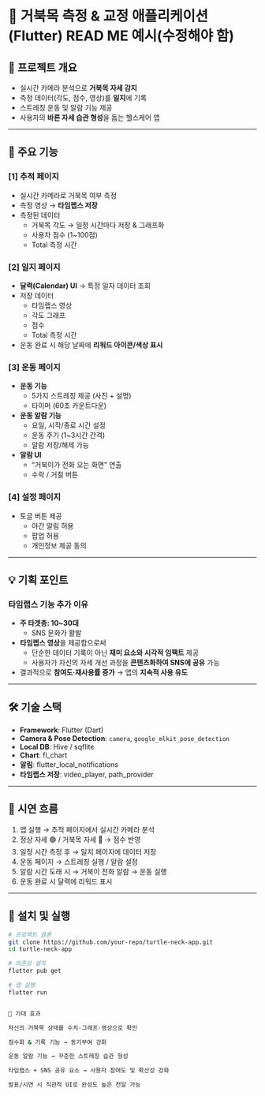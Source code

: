 # 🐢 거북목 측정 & 교정 애플리케이션 (Flutter) READ ME 예시(수정해야 함)

## 📌 프로젝트 개요
- 실시간 카메라 분석으로 **거북목 자세 감지**
- 측정 데이터(각도, 점수, 영상)를 **일지**에 기록
- 스트레칭 운동 및 알람 기능 제공
- 사용자의 **바른 자세 습관 형성**을 돕는 헬스케어 앱

---

## 🚀 주요 기능

### [1] 추적 페이지
- 실시간 카메라로 거북목 여부 측정
- 측정 영상 → **타임랩스 저장**
- 측정된 데이터
    - 거북목 각도 → 일정 시간마다 저장 & 그래프화
    - 사용자 점수 (1~100점)
    - Total 측정 시간

### [2] 일지 페이지
- **달력(Calendar) UI** → 특정 일자 데이터 조회
- 저장 데이터
    - 타임랩스 영상
    - 각도 그래프
    - 점수
    - Total 측정 시간
- 운동 완료 시 해당 날짜에 **리워드 아이콘/색상 표시**

### [3] 운동 페이지
- **운동 기능**
    - 5가지 스트레칭 제공 (사진 + 설명)
    - 타이머 (60초 카운트다운)
- **운동 알람 기능**
    - 요일, 시작/종료 시간 설정
    - 운동 주기 (1~3시간 간격)
    - 알람 저장/해제 가능
- **알람 UI**
    - “거북이가 전화 오는 화면” 연출
    - 수락 / 거절 버튼

### [4] 설정 페이지
- 토글 버튼 제공
    - 야간 알림 허용
    - 팝업 허용
    - 개인정보 제공 동의

---

## 💡 기획 포인트

### 타임랩스 기능 추가 이유
- **주 타겟층: 10~30대**
    - SNS 문화가 활발
- **타임랩스 영상**을 제공함으로써
    - 단순한 데이터 기록이 아닌 **재미 요소와 시각적 임팩트** 제공
    - 사용자가 자신의 자세 개선 과정을 **콘텐츠화하여 SNS에 공유** 가능
- 결과적으로 **참여도·재사용률 증가** → 앱의 **지속적 사용 유도**

---

## 🛠️ 기술 스택
- **Framework**: Flutter (Dart)
- **Camera & Pose Detection**: `camera`, `google_mlkit_pose_detection`
- **Local DB**: Hive / sqflite
- **Chart**: fl_chart
- **알림**: flutter_local_notifications
- **타임랩스 저장**: video_player, path_provider

---

## 🎥 시연 흐름
1. 앱 실행 → 추적 페이지에서 실시간 카메라 분석
2. 정상 자세 🟢 / 거북목 자세 🔴 → 점수 반영
3. 일정 시간 측정 후 → 일지 페이지에 데이터 저장
4. 운동 페이지 → 스트레칭 실행 / 알람 설정
5. 알람 시간 도래 시 → 거북이 전화 알람 → 운동 실행
6. 운동 완료 시 달력에 리워드 표시

---

## 📲 설치 및 실행
```bash
# 프로젝트 클론
git clone https://github.com/your-repo/turtle-neck-app.git
cd turtle-neck-app

# 의존성 설치
flutter pub get

# 앱 실행
flutter run


📌 기대 효과

자신의 거북목 상태를 수치·그래프·영상으로 확인

점수화 & 기록 기능 → 동기부여 강화

운동 알람 기능 → 꾸준한 스트레칭 습관 형성

타임랩스 + SNS 공유 요소 → 사용자 참여도 및 확산성 강화

발표/시연 시 직관적 UI로 완성도 높은 전달 가능